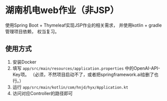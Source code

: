 # 湖南机电web作业（非JSP）
使用Spring Boot + Thymeleaf实现JSP作业的相关需求，
并使用kotlin + gradle管理项目依赖，
权当复习。

## 使用方式
1. 安装Docker
2. 填写 `app/src/main/resources/application.properties` 中的OpenAI-API-Key项。 （必须，不然项目启动不了，或者把springframework.ai给删了也行。）
3. 运行 `app/src/main/kotlin/com/hnjd/hyx/Application.kt`
4. 访问对应Controller的路径即可